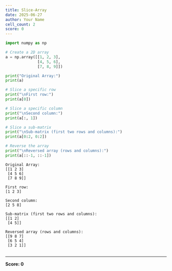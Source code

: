 ```yaml
---
title: Slice-Array
date: 2025-06-27
author: Your Name
cell_count: 2
score: 0
---
```


```python
import numpy as np

# Create a 2D array
a = np.array([[1, 2, 3],
              [4, 5, 6],
              [7, 8, 9]])

print("Original Array:")
print(a)

# Slice a specific row
print("\nFirst row:")
print(a[0])

# Slice a specific column
print("\nSecond column:")
print(a[:, 1])

# Slice a sub-matrix
print("\nSub-matrix (first two rows and columns):")
print(a[0:2, 0:2])

# Reverse the array
print("\nReversed array (rows and columns):")
print(a[::-1, ::-1])

```

    Original Array:
    [[1 2 3]
     [4 5 6]
     [7 8 9]]
    
    First row:
    [1 2 3]
    
    Second column:
    [2 5 8]
    
    Sub-matrix (first two rows and columns):
    [[1 2]
     [4 5]]
    
    Reversed array (rows and columns):
    [[9 8 7]
     [6 5 4]
     [3 2 1]]
    


```python

```


---
**Score: 0**